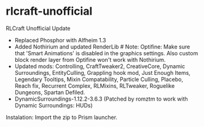 # rlcraft-unofficial
RLCraft Unofficial Update

- Replaced Phosphor with Alfheim 1.3
- Added Nothirium and updated RenderLib # Note: Optifine: Make sure that 'Smart Animations' is disabled in the graphics settings. Also custom block render layer from Optifine won't work with Nothirium.
- Updated mods: Controlling, CraftTweaker2, CreativeCore, Dynamic Surroundings, EntityCulling, Grappling hook mod, Just Enough Items, Legendary Tooltips, Mixin Compatability, Particle Culling, Placebo, Reach fix, Recurrent Complex, RLMixins, RLTweaker, Roguelike Dungeons, Spartan Defiled.
- DynamicSurroundings-1.12.2-3.6.3 (Patched by romztm to work with Dynamic Surroundings: HUDs)

Instalation:
Import the zip to Prism launcher.

